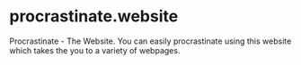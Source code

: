 # procrastinate.website

Procrastinate - The Website. You can easily procrastinate using this website which takes the you to a variety of webpages.
